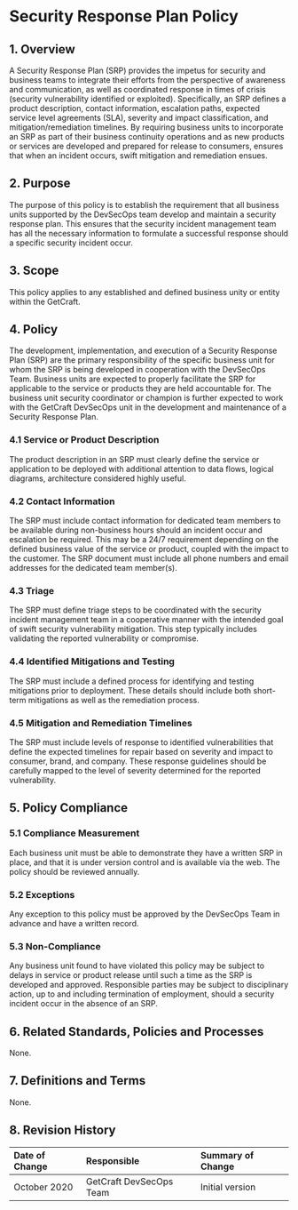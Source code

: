 # Security Response Plan Policy

## 1. Overview

A Security Response Plan \(SRP\) provides the impetus for security and business teams to integrate their efforts from the perspective of awareness and communication, as well as coordinated response in times of crisis \(security vulnerability identified or exploited\). Specifically, an SRP defines a product description, contact information, escalation paths, expected service level agreements \(SLA\), severity and impact classification, and mitigation/remediation timelines. By requiring business units to incorporate an SRP as part of their business continuity operations and as new products or services are developed and prepared for release to consumers, ensures that when an incident occurs, swift mitigation and remediation ensues.

## 2. Purpose

The purpose of this policy is to establish the requirement that all business units supported by the DevSecOps team develop and maintain a security response plan. This ensures that the security incident management team has all the necessary information to formulate a successful response should a specific security incident occur.

## 3. Scope

This policy applies to any established and defined business unity or entity within the GetCraft.

## 4. Policy

The development, implementation, and execution of a Security Response Plan \(SRP\) are the primary responsibility of the specific business unit for whom the SRP is being developed in cooperation with the DevSecOps Team. Business units are expected to properly facilitate the SRP for applicable to the service or products they are held accountable for. The business unit security coordinator or champion is further expected to work with the GetCraft DevSecOps unit in the development and maintenance of a Security Response Plan.

### 4.1 Service or Product Description

The product description in an SRP must clearly define the service or application to be deployed with additional attention to data flows, logical diagrams, architecture considered highly useful.

### 4.2 Contact Information

The SRP must include contact information for dedicated team members to be available during non-business hours should an incident occur and escalation be required. This may be a 24/7 requirement depending on the defined business value of the service or product, coupled with the impact to the customer. The SRP document must include all phone numbers and email addresses for the dedicated team member\(s\).

### 4.3 Triage

The SRP must define triage steps to be coordinated with the security incident management team in a cooperative manner with the intended goal of swift security vulnerability mitigation. This step typically includes validating the reported vulnerability or compromise.

### 4.4 Identified Mitigations and Testing

The SRP must include a defined process for identifying and testing mitigations prior to deployment. These details should include both short-term mitigations as well as the remediation process.

### 4.5 Mitigation and Remediation Timelines

The SRP must include levels of response to identified vulnerabilities that define the expected timelines for repair based on severity and impact to consumer, brand, and company. These response guidelines should be carefully mapped to the level of severity determined for the reported vulnerability.

## 5. Policy Compliance

### 5.1 Compliance Measurement

Each business unit must be able to demonstrate they have a written SRP in place, and that it is under version control and is available via the web. The policy should be reviewed annually.

### 5.2 Exceptions

Any exception to this policy must be approved by the DevSecOps Team in advance and have a written record.

### 5.3 Non-Compliance

Any business unit found to have violated this policy may be subject to delays in service or product release until such a time as the SRP is developed and approved. Responsible parties may be subject to disciplinary action, up to and including termination of employment, should a security incident occur in the absence of an SRP.

## 6. Related Standards, Policies and Processes

None.

## 7. Definitions and Terms

None.

## 8. Revision History

| **Date of Change** | **Responsible** | **Summary of Change** |
| :--- | :--- | :--- |
| October 2020 | GetCraft DevSecOps Team | Initial version |

